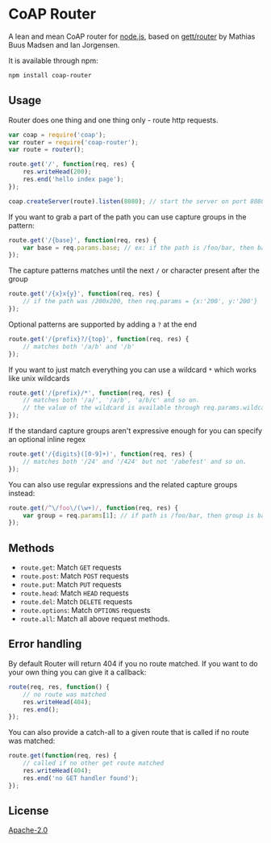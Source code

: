 # CoAP Router

A lean and mean CoAP router for [node.js](http://nodejs.org), based on [gett/router](https://github.com/mafintosh/router) by Mathias Buus Madsen and Ian Jorgensen.

It is available through npm:

```bash
npm install coap-router
```

## Usage

Router does one thing and one thing only - route http requests.

``` js
var coap = require('coap');
var router = require('coap-router');
var route = router();

route.get('/', function(req, res) {
	res.writeHead(200);
	res.end('hello index page');
});

coap.createServer(route).listen(8080); // start the server on port 8080
```

If you want to grab a part of the path you can use capture groups in the pattern:

``` js
route.get('/{base}', function(req, res) {
	var base = req.params.base; // ex: if the path is /foo/bar, then base = foo
});
```

The capture patterns matches until the next `/` or character present after the group

``` js
route.get('/{x}x{y}', function(req, res) {
	// if the path was /200x200, then req.params = {x:'200', y:'200'}
});
```

Optional patterns are supported by adding a `?` at the end

``` js
route.get('/{prefix}?/{top}', function(req, res) {
	// matches both '/a/b' and '/b'
});
```

If you want to just match everything you can use a wildcard `*` which works like unix wildcards

``` js
route.get('/{prefix}/*', function(req, res) {
	// matches both '/a/', '/a/b', 'a/b/c' and so on.
	// the value of the wildcard is available through req.params.wildcard
});
```

If the standard capture groups aren't expressive enough for you can specify an optional inline regex 

``` js
route.get('/{digits}([0-9]+)', function(req, res) {
	// matches both '/24' and '/424' but not '/abefest' and so on.
});
```

You can also use regular expressions and the related capture groups instead:

``` js
route.get(/^\/foo\/(\w+)/, function(req, res) {
	var group = req.params[1]; // if path is /foo/bar, then group is bar
});
```

## Methods

* `route.get`:  Match `GET` requests
* `route.post`: Match `POST` requests
* `route.put`:  Match `PUT` requests
* `route.head`: Match `HEAD` requests 
* `route.del`:  Match `DELETE` requests
* `route.options`:  Match `OPTIONS` requests
* `route.all`:  Match all above request methods.

## Error handling

By default Router will return 404 if you no route matched. If you want to do your own thing you can give it a callback:

``` js
route(req, res, function() {
	// no route was matched
	res.writeHead(404);
	res.end();
});
```

You can also provide a catch-all to a given route that is called if no route was matched:

``` js
route.get(function(req, res) {
	// called if no other get route matched
	res.writeHead(404);
	res.end('no GET handler found');
});
```

## License

[Apache-2.0](https://github.com/Mainflux/liteflux/blob/master/LICENSE)
